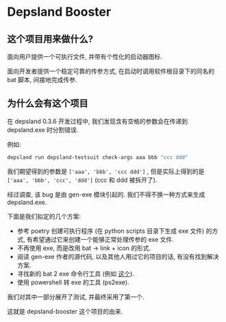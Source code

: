 # Depsland Booster

## 这个项目用来做什么?

面向用户提供一个可执行文件, 并带有个性化的启动器图标.

面向开发者提供一个稳定可靠的传参方式, 在启动时调用软件根目录下的同名的 bat 脚本, 间接地完成传参.

## 为什么会有这个项目

在 depsland 0.3.6 开发过程中, 我们发现含有空格的参数会在传递到 depsland.exe 时分割错误.

例如:

```sh
depsland run depsland-testsuit check-args aaa bbb "ccc ddd"
```

我们期望得到的参数是 `['aaa', 'bbb', 'ccc ddd']` , 但是实际上得到的是 `['aaa', 'bbb', 'ccc', 'ddd']` (ccc 和 ddd 被拆开了).

经过调查, 该 bug 是由 gen-exe 模块引起的. 我们不得不换一种方式来生成 depsland.exe.

下面是我们拟定的几个方案:

- 参考 poetry 创建可执行程序 (在 python scripts 目录下生成 exe 文件) 的方式, 有希望通过它来创建一个能够正常处理传参的 exe 文件.
- 不再使用 exe, 而是改用 bat -> link + icon 的形式.
- 阅读 gen-exe 作者的源代码, 以及其他人用过它的项目的话, 有没有找到解决方案.
- 寻找新的 bat 2 exe 命令行工具 (例如 [这个](https://github.com/islamadel/bat2exe)).
- 使用 powershell 转 exe 的工具 (ps2exe).

我们对其中一部分展开了测试, 并最终采用了第一个.

这就是 depsland-booster 这个项目的由来.
